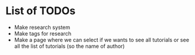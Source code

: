 # List of TODOs

- Make research system
- Make tags for research
- Make a page where we can select if we wants to see all tutorials or see all the list of tutorials (so the name of author)